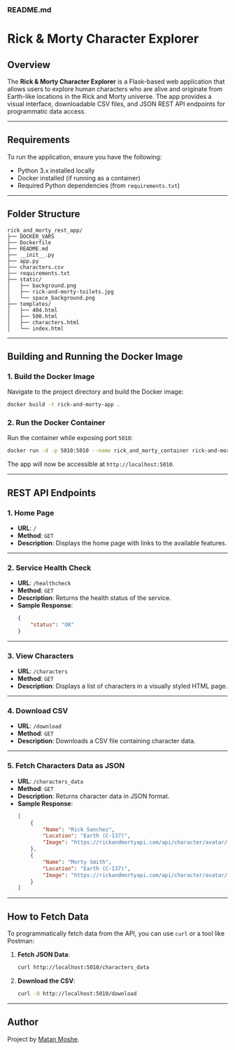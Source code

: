 ### README.md

# Rick & Morty Character Explorer

## Overview
The **Rick & Morty Character Explorer** is a Flask-based web application that allows users to explore human characters who are alive and originate from Earth-like locations in the Rick and Morty universe. The app provides a visual interface, downloadable CSV files, and JSON REST API endpoints for programmatic data access.

---

## Requirements
To run the application, ensure you have the following:
- Python 3.x installed locally
- Docker installed (if running as a container)
- Required Python dependencies (from `requirements.txt`)

---

## Folder Structure
```
rick_and_morty_rest_app/
├── DOCKER_VARS             
├── Dockerfile              
├── README.md               
├── __init__.py             
├── app.py                  
├── characters.csv          
├── requirements.txt        
├── static/                 
│   ├── background.png
│   ├── rick-and-morty-toilets.jpg
│   └── space_background.png
├── templates/              
│   ├── 404.html
│   ├── 500.html
│   ├── characters.html
│   └── index.html
```

---

## Building and Running the Docker Image

### 1. **Build the Docker Image**
Navigate to the project directory and build the Docker image:
```bash
docker build -t rick-and-morty-app .
```

### 2. **Run the Docker Container**
Run the container while exposing port `5010`:
```bash
docker run -d -p 5010:5010 --name rick_and_morty_container rick-and-morty-app
```

The app will now be accessible at `http://localhost:5010`.

---

## REST API Endpoints

### **1. Home Page**
- **URL**: `/`
- **Method**: `GET`
- **Description**: Displays the home page with links to the available features.

---

### **2. Service Health Check**
- **URL**: `/healthcheck`
- **Method**: `GET`
- **Description**: Returns the health status of the service.
- **Sample Response**:
    ```json
    {
        "status": "OK"
    }
    ```

---

### **3. View Characters**
- **URL**: `/characters`
- **Method**: `GET`
- **Description**: Displays a list of characters in a visually styled HTML page.

---

### **4. Download CSV**
- **URL**: `/download`
- **Method**: `GET`
- **Description**: Downloads a CSV file containing character data.

---

### **5. Fetch Characters Data as JSON**
- **URL**: `/characters_data`
- **Method**: `GET`
- **Description**: Returns character data in JSON format.
- **Sample Response**:
    ```json
    [
        {
            "Name": "Rick Sanchez",
            "Location": "Earth (C-137)",
            "Image": "https://rickandmortyapi.com/api/character/avatar/1.jpeg"
        },
        {
            "Name": "Morty Smith",
            "Location": "Earth (C-137)",
            "Image": "https://rickandmortyapi.com/api/character/avatar/2.jpeg"
        }
    ]
    ```

---

## How to Fetch Data
To programmatically fetch data from the API, you can use `curl` or a tool like Postman:

1. **Fetch JSON Data**:
   ```bash
   curl http://localhost:5010/characters_data
   ```

2. **Download the CSV**:
   ```bash
   curl -O http://localhost:5010/download
   ```

---

## Author
Project by [Matan Moshe](https://github.com/Matanmoshes/Rick-and-Morty-app-ci-cd-k8s).